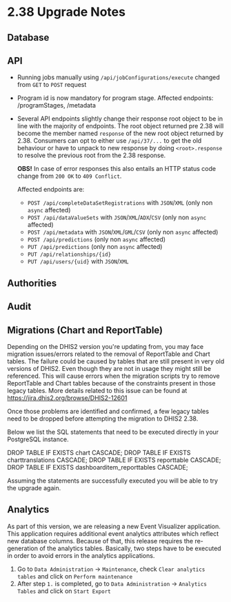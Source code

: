 # 2.38 Upgrade Notes

## Database

## API

- Running jobs manually using `/api/jobConfigurations/execute` changed from 
  `GET` to `POST` request
- Program id is now mandatory for program stage. Affected endpoints: /programStages, /metadata
- Several API endpoints slightly change their response root object to be in line 
  with the majority of endpoints.
  The root object returned pre 2.38 will become the member named `response`
  of the new root object returned by 2.38. Consumers can opt to either use
  `/api/37/...` to get the old behaviour or have to unpack to new response
  by doing `<root>.response` to resolve the previous root from the 2.38 
  response.
 
  **OBS!** In case of error responses this also entails an HTTP status code 
  change from `200 OK` to `409 Conflict`.
  
  Affected endpoints are:

  - `POST /api/completeDataSetRegistrations` with `JSON`/`XML` (only non 
   `async` affected)
  - `POST /api/dataValueSets` with `JSON`/`XML`/`ADX`/`CSV` (only non `async` affected)
  - `POST /api/metadata` with `JSON`/`XML`/`GML`/`CSV` (only non `async` affected)
  - `POST /api/predictions` (only non `async` affected)
  - `PUT /api/predictions` (only non `async` affected)
  - `PUT /api/relationships/{id}`
  - `PUT /api/users/{uid}` with `JSON`/`XML`

## Authorities

## Audit

## Migrations (Chart and ReportTable)

Depending on the DHIS2 version you're updating from, you may face migration issues/errors related to the removal of ReportTable and Chart tables.
The failure could be caused by tables that are still present in very old versions of DHIS2. Even though they are not in usage they might still be referenced.
This will cause errors when the migration scripts try to remove ReportTable and Chart tables because of the constraints present in those legacy tables.
More details related to this issue can be found at https://jira.dhis2.org/browse/DHIS2-12601

Once those problems are identified and confirmed, a few legacy tables need to be dropped before attempting the migration to DHIS2 2.38.

Below we list the SQL statements that need to be executed directly in your PostgreSQL instance.

DROP TABLE IF EXISTS chart CASCADE;
DROP TABLE IF EXISTS charttranslations CASCADE;
DROP TABLE IF EXISTS reporttable CASCADE;
DROP TABLE IF EXISTS dashboarditem_reporttables CASCADE;

Assuming the statements are successfully executed you will be able to try the upgrade again.

## Analytics

As part of this version, we are releasing a new Event Visualizer application.
This application requires additional event analytics attributes which reflect new database columns.
Because of that, this release requires the re-generation of the analytics tables.
Basically, two steps have to be executed in order to avoid errors in the analytics applications.

1. Go to `Data Administration` -> `Maintenance`, check `Clear analytics tables` and click on `Perform maintenance`
2. After step `1.` is completed, go to `Data Administration` -> `Analytics Tables` and click on `Start Export`
